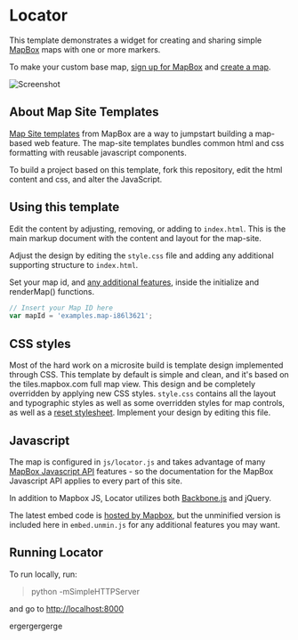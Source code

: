 # Locator

This template demonstrates a widget for creating and sharing simple [MapBox](http://www.mapbox.com) maps with one or more markers.

To make your custom base map, [sign up for MapBox](http://mapbox.com/plans/) and [create a map](http://mapbox.com/hosting/creating/).

![Screenshot](http://i.imgur.com/CkZToYl.jpg)

## About Map Site Templates

[Map Site templates](http://mapbox.com/map-sites) from MapBox are a way to jumpstart building a map-based web feature. The map-site templates bundles common html and css formatting with reusable javascript components. 

To build a project based on this template, fork this repository, edit the html content and css, and alter the JavaScript.

## Using this template

Edit the content by adjusting, removing, or adding to `index.html`. This is
the main markup document with the content and layout for the map-site.

Adjust the design by editing the `style.css` file and adding any additional
supporting structure to `index.html`.

Set your map id, and [any additional features](http://mapbox.com/developers/mapbox.js/), inside the initialize and renderMap() functions.

```javascript
// Insert your Map ID here
var mapId = 'examples.map-i86l3621';
```

## CSS styles

Most of the hard work on a microsite build is template design implemented through CSS. This template by default is simple and clean, and it's based on the tiles.mapbox.com full map view. This design and be completely overridden by applying new CSS styles. `style.css` contains all the layout and typographic styles as well as some overridden styles for map controls, as well as a [reset stylesheet](http://meyerweb.com/eric/tools/css/reset/). Implement your design by editing this file.

## Javascript

The map is configured in `js/locator.js` and takes advantage of many [MapBox Javascript API](http://mapbox.com/developers/mapbox.js/)
features - so the documentation for the MapBox Javascript API applies to every part
of this site.

In addition to Mapbox JS, Locator utilizes both [Backbone.js](http://backbonejs.org/) and jQuery. 

The latest embed code is [hosted by Mapbox](http://www.mapbox.com/locator/embed.js), but the unminified version is included here in `embed.unmin.js` for any additional features you may want.

## Running Locator

To run locally, run:

> python -mSimpleHTTPServer

and go to [http://localhost:8000](http://localhost:8000)

ergergergerge
